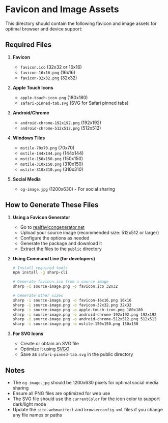 # Favicon and Image Assets

This directory should contain the following favicon and image assets for optimal browser and device support:

## Required Files

1. **Favicon**
   - `favicon.ico` (32x32 or 16x16)
   - `favicon-16x16.png` (16x16)
   - `favicon-32x32.png` (32x32)

2. **Apple Touch Icons**
   - `apple-touch-icon.png` (180x180)
   - `safari-pinned-tab.svg` (SVG for Safari pinned tabs)

3. **Android/Chrome**
   - `android-chrome-192x192.png` (192x192)
   - `android-chrome-512x512.png` (512x512)

4. **Windows Tiles**
   - `mstile-70x70.png` (70x70)
   - `mstile-144x144.png` (144x144)
   - `mstile-150x150.png` (150x150)
   - `mstile-310x150.png` (310x150)
   - `mstile-310x310.png` (310x310)

5. **Social Media**
   - `og-image.jpg` (1200x630) - For social sharing

## How to Generate These Files

1. **Using a Favicon Generator**
   - Go to [realfavicongenerator.net](https://realfavicongenerator.net/)
   - Upload your source image (recommended size: 512x512 or larger)
   - Configure the options as needed
   - Generate the package and download it
   - Extract the files to the `public` directory

2. **Using Command Line (for developers)**
   ```bash
   # Install required tools
   npm install -g sharp-cli
   
   # Generate favicon.ico from a source image
   sharp -i source-image.png -o favicon.ico 32x32
   
   # Generate other sizes
   sharp -i source-image.png -o favicon-16x16.png 16x16
   sharp -i source-image.png -o favicon-32x32.png 32x32
   sharp -i source-image.png -o apple-touch-icon.png 180x180
   sharp -i source-image.png -o android-chrome-192x192.png 192x192
   sharp -i source-image.png -o android-chrome-512x512.png 512x512
   sharp -i source-image.png -o mstile-150x150.png 150x150
   ```

3. **For SVG Icons**
   - Create or obtain an SVG file
   - Optimize it using [SVGO](https://jakearchibald.github.io/svgomg/)
   - Save as `safari-pinned-tab.svg` in the public directory

## Notes

- The `og-image.jpg` should be 1200x630 pixels for optimal social media sharing
- Ensure all PNG files are optimized for web use
- The SVG file should use the `currentColor` for the icon color to support dark/light mode
- Update the `site.webmanifest` and `browserconfig.xml` files if you change any file names or paths
